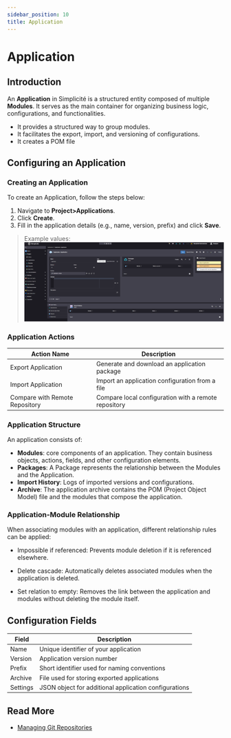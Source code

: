 ```yaml
---
sidebar_position: 10
title: Application
---
```


# Application

## Introduction

An **Application** in Simplicité is a structured entity composed of multiple **Modules**. It serves as the main container for organizing business logic, configurations, and functionalities.

- It provides a structured way to group modules.
- It facilitates the export, import, and versioning of configurations.
- It creates a POM file 

## Configuring an Application

### Creating an Application

To create an Application, follow the steps below:
1. Navigate to **Project>Applications**.
2. Click **Create**.
3. Fill in the application details (e.g., name, version, prefix) and click **Save**.

> Example values:
> ![](img/application/application.png)

### Application Actions

| Action Name | Description |
| ----- | ----------- |
| Export Application | Generate and download an application package |
| Import Application | Import an application configuration from a file |
| Compare with Remote Repository | Compare local configuration with a remote repository |

### Application Structure

An application consists of:
- **Modules**: core components of an application. They contain business objects, actions, fields, and other configuration elements.
- **Packages**: A Package represents the relationship between the Modules and the Application.
- **Import History**: Logs of imported versions and configurations.
- **Archive**: The application archive contains the POM (Project Object Model) file and the modules that compose the application.

### Application-Module Relationship

When associating modules with an application, different relationship rules can be applied:

- Impossible if referenced: Prevents module deletion if it is referenced elsewhere.

- Delete cascade: Automatically deletes associated modules when the application is deleted.

- Set relation to empty: Removes the link between the application and modules without deleting the module itself.  
  
## Configuration Fields

| Field | Description |
| ----- | ----------- |
| Name | Unique identifier of your application |
| Version | Application version number |
| Prefix | Short identifier used for naming conventions |
| Archive | File used for storing exported applications |
| Settings | JSON object for additional application configurations |

## Read More

- [Managing Git Repositories](/docs/documentation/integration/webservices/git-repositories)

